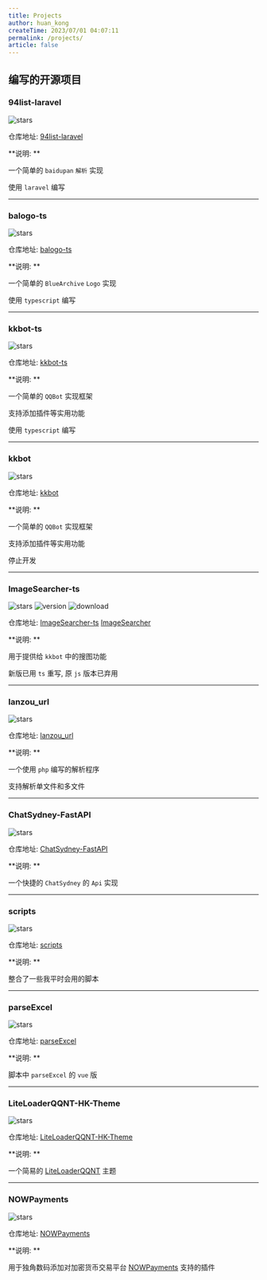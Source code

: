 ```yaml
---
title: Projects
author: huan_kong
createTime: 2023/07/01 04:07:11
permalink: /projects/
article: false
---
```


## 编写的开源项目

### 94list-laravel

![stars](https://img.shields.io/github/stars/huankong233/94list-laravel?style=social)

仓库地址: [94list-laravel](https://github.com/huankong233/94list-laravel)

**说明: **

一个简单的 `baidupan` `解析` 实现

使用 `laravel` 编写

---

### balogo-ts

![stars](https://img.shields.io/github/stars/huankong233/balogo-ts?style=social)

仓库地址: [balogo-ts](https://github.com/huankong233/balogo-ts)

**说明: **

一个简单的 `BlueArchive` `Logo` 实现

使用 `typescript` 编写

---

### kkbot-ts

![stars](https://img.shields.io/github/stars/huankong233/kkbot-ts?style=social)

仓库地址: [kkbot-ts](https://github.com/huankong233/kkbot-ts)

**说明: **

一个简单的 `QQBot` 实现框架

支持添加插件等实用功能

使用 `typescript` 编写

---

### kkbot

![stars](https://img.shields.io/github/stars/huankong233/kkbot?style=social)

仓库地址: [kkbot](https://github.com/huankong233/kkbot)

**说明: **

一个简单的 `QQBot` 实现框架

支持添加插件等实用功能

停止开发

---

### ImageSearcher-ts

![stars](https://img.shields.io/github/stars/huankong233/ImageSearcher-ts?style=social)
![version](https://img.shields.io/npm/v/image_searcher?style=flat-square)
![download](https://img.shields.io/npm/dt/image_searcher?style=flat-square)

仓库地址: [ImageSearcher-ts](https://github.com/huankong233/ImageSearcher-ts) [ImageSearcher](https://github.com/huankong233/ImageSearcher)

**说明: **

用于提供给 `kkbot` 中的搜图功能

新版已用 `ts` 重写, 原 `js` 版本已弃用

---

### lanzou_url

![stars](https://img.shields.io/github/stars/huankong233/lanzou_url?style=social)

仓库地址: [lanzou_url](https://github.com/huankong233/lanzou_url)

**说明: **

一个使用 `php` 编写的解析程序

支持解析单文件和多文件

---

### ChatSydney-FastAPI

![stars](https://img.shields.io/github/stars/huankong233/ChatSydney-FastAPI?style=social)

仓库地址: [ChatSydney-FastAPI](https://github.com/huankong233/ChatSydney-FastAPI)

**说明: **

一个快捷的 `ChatSydney` 的 `Api` 实现

---

### scripts

![stars](https://img.shields.io/github/stars/huankong233/scripts?style=social)

仓库地址: [scripts](https://github.com/huankong233/scripts)

**说明: **

整合了一些我平时会用的脚本

---

### parseExcel

![stars](https://img.shields.io/github/stars/huankong233/parseExcel?style=social)

仓库地址: [parseExcel](https://github.com/huankong233/parseExcel)

**说明: **

脚本中 `parseExcel` 的 `vue` 版

---

### LiteLoaderQQNT-HK-Theme

![stars](https://img.shields.io/github/stars/huankong233/LiteLoaderQQNT-HK-Theme?style=social)

仓库地址: [LiteLoaderQQNT-HK-Theme](https://github.com/huankong233/LiteLoaderQQNT-HK-Theme)

**说明: **

一个简易的 [LiteLoaderQQNT](https://github.com/mo-jinran/LiteLoaderQQNT) 主题

---

### NOWPayments

![stars](https://img.shields.io/github/stars/huankong233/NOWPayments?style=social)

仓库地址: [NOWPayments](https://github.com/huankong233/NOWPayments)

**说明: **

用于独角数码添加对加密货币交易平台 [NOWPayments](https://nowpayments.io/) 支持的插件

